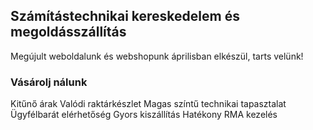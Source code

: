 ## Számítástechnikai kereskedelem és megoldásszállítás

Megújult weboldalunk és webshopunk áprilisban elkészül, tarts velünk!

### Vásárolj nálunk

Kitűnő árak 
Valódi raktárkészlet
Magas színtű technikai tapasztalat
Ügyfélbarát elérhetőség
Gyors kiszállítás 
Hatékony RMA kezelés
